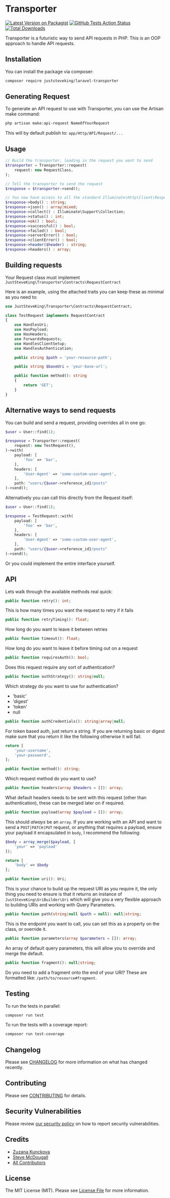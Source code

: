 # Transporter

[![Latest Version on Packagist](https://img.shields.io/packagist/v/juststeveking/laravel-transporter.svg?style=flat-square)](https://packagist.org/packages/juststeveking/laravel-transporter)
[![GitHub Tests Action Status](https://img.shields.io/github/workflow/status/JustSteveKing/laravel-transporter/run-tests?label=tests)](https://github.com/JustSteveKing/laravel-transporter/actions?query=workflow%3Arun-tests+branch%3Amain)
[![Total Downloads](https://img.shields.io/packagist/dt/juststeveking/laravel-transporter.svg?style=flat-square)](https://packagist.org/packages/juststeveking/laravel-transporter)

Transporter is a futuristic way to send API requests in PHP. This is an OOP approach to handle API requests.


## Installation

You can install the package via composer:

```bash
composer require juststeveking/laravel-transporter
```

## Generating Request

To generate an API request to use with Transporter, you can use the Artisan make command:

```bash
php artisan make:api-request NameOfYourRequest
```

This will by default publish to: `app/Http/API/Request/...`


## Usage

```php
// Build the transporter, loading in the request you want to send
$transporter = Transporter::request(
    request: new RequestClass,
);

// Tell the transporter to send the request
$response = $transporter->send();

// You now have access to all the standard Illuminate\Http\Client\Response methods:
$response->body() : string;
$response->json() : array|mixed;
$response->collect() : Illuminate\Support\Collection;
$response->status() : int;
$response->ok() : bool;
$response->successful() : bool;
$response->failed() : bool;
$response->serverError() : bool;
$response->clientError() : bool;
$response->header($header) : string;
$response->headers() : array;
```

## Building requests

Your Request class must implement `JustSteveKing\Transporter\Contracts\RequestContract`

Here is an example, using the attached traits you can keep these as minimal as you need to:

```php
use JustSteveKing\Transporter\Contracts\RequestContract;

class TestRequest implements RequestContract
{
    use HandlesUri;
    use HasPayload;
    use HasHeaders;
    use ForwardsRequests;
    use HandlesClientSetup;
    use HandlesAuthentication;

    public string $path = 'your-resource-path';

    public string $baseUri = 'your-base-url';

    public function method(): string
    {
        return 'GET';
    }
}
```

## Alternative ways to send requests

You can build and send a request, providing overrides all in one go:

```php
$user = User::find(1);

$response = Transporter::request(
    request: new TestRequest(),
)->with(
    payload: [
        'foo' => 'bar',
    ],
    headers: [
        'User-Agent' => 'some-custom-user-agent',
    ],
    path: "users/{$user->reference_id}/posts"
)->send();
```

Alternatively you can call this directly from the Request itself:

```php
$user = User::find(1);

$response = TestRequest::with(
    payload: [
        'foo' => 'bar',
    ],
    headers: [
        'User-Agent' => 'some-custom-user-agent',
    ],
    path: "users/{$user->reference_id}/posts"
)->send();
```

Or you could implement the entire interface yourself.

## API

Lets walk through the available methods real quick:

```php
public function retry(): int;
```

This is how many times you want the request to retry if it fails


```php
public function retryTiming(): float;
```

How long do you want to leave it between retries


```php
public function timeout(): float;
```

How long do you want to leave it before timing out on a request


```php
public function requiresAuth(): bool;
```

Does this request require any sort of authentication?


```php
public function authStrategy(): string|null;
```

Which strategy do you want to use for authentication?

- 'basic'
- 'digest'
- 'token'
- null


```php
public function authCredentials(): string|array|null;
```

For token based auth, just return a string. If you are returning basic or digest make sure that you return it like the following otherwise it will fail.

```php
return [
    'your-username',
    'your-password',
];
```


```php
public function method(): string;
```

Which request method do you want to use?


```php
public function headers(array $headers = []): array;
```

What default headers needs to be sent with this request (other than authentication), these can be merged later on if required.


```php
public function payload(array $payload = []): array;
```

This should _always_ be an `array`. If you are working with an API and want to send a `POST|PATCH|PUT` request, or anything that requires a payload, ensure your payload it encapsulated in `body`, I recommend the following:

```php
$body = array_merge($payload, [
    'your' => 'payload'
]);

return [
    'body' => $body
];
```


```php
public function uri(): Uri;
```

This is your chance to build up the request URI as you require it, the only thing you need to ensure is that it returns an instance of `JustSteveKing\UriBuilder\Uri` which will give you a very flexible approach to building URIs and working with Query Parameters.


```php
public function path(string|null $path = null): null|string;
```

This is the endpoint you want to call, you can set this as a property on the class, or override it.


```php
public function parameters(array $parameters = []): array;
```

An array of default query parameters, this will allow you to override and merge the default.


```php
public function fragment(): null|string;
```

Do you need to add a fragment onto the end of your URI? These are formatted like: `/path/to/resource#fragment`.


## Testing

To run the tests in parallel:

```bash
composer run test
```

To run the tests with a coverage report:

```bash
composer run test-coverage
```

## Changelog

Please see [CHANGELOG](CHANGELOG.md) for more information on what has changed recently.

## Contributing

Please see [CONTRIBUTING](.github/CONTRIBUTING.md) for details.

## Security Vulnerabilities

Please review [our security policy](../../security/policy) on how to report security vulnerabilities.

## Credits

- [Zuzana Kunckova](https://github.com/zuzana-kunckova)
- [Steve McDougall](https://github.com/JustSteveKing)
- [All Contributors](../../contributors)

## License

The MIT License (MIT). Please see [License File](LICENSE.md) for more information.
